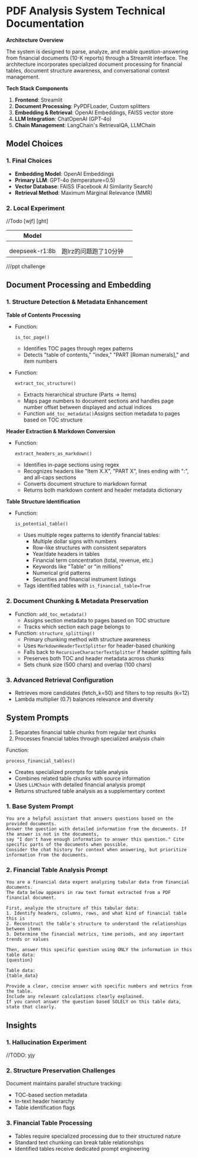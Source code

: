# PDF Analysis System Technical Documentation

**Architecture Overview**

The system is designed to parse, analyze, and enable question-answering from financial documents (10-K reports) through a Streamlit interface. The architecture incorporates specialized document processing for financial tables, document structure awareness, and conversational context management.

**Tech Stack Components**

1. **Frontend**: Streamlit
2. **Document Processing**: PyPDFLoader, Custom splitters
3. **Embedding & Retrieval**: OpenAI Embeddings, FAISS vector store
4. **LLM Integration**: ChatOpenAI (GPT-4o)
5. **Chain Management**: LangChain's RetrievalQA, LLMChain

## Model Choices

### 1. Final Choices

- **Embedding Model**: OpenAI Embeddings
- **Primary LLM**: GPT-4o (temperature=0.5)
- **Vector Database**: FAISS (Facebook AI Similarity Search)
- **Retrieval Method**: Maximum Marginal Relevance (MMR)

### 2. Local Experiment

//Todo [wjf] [ght]

| Model          |                       |      |
| -------------- | --------------------- | ---- |
|                |                       |      |
|                |                       |      |
| deepseek-r1:8b | 跑lrz的问题跑了10分钟 |      |

///ppt challenge

## Document Processing and Embedding

### 1. Structure Detection & Metadata Enhancement

**Table of Contents Processing**

- Function: 

  ```python
  is_toc_page()
  ```

  - Identifies TOC pages through regex patterns
  - Detects "table of contents," "index," "PART [Roman numerals]," and item numbers

- Function: 

  ```
  extract_toc_structure()
  ```

  - Extracts hierarchical structure (Parts → Items)
  - Maps page numbers to document sections and handles page number offset between displayed and actual indices
  - Function `add_toc_metadata()`Assigns section metadata to pages based on TOC structure

**Header Extraction & Markdown Conversion**

- Function: 

  ```
  extract_headers_as_markdown()
  ```

  - Identifies in-page sections using regex
  - Recognizes headers like "Item X.X", "PART X", lines ending with ":", and all-caps sections
  - Converts document structure to markdown format
  - Returns both markdown content and header metadata dictionary

**Table Structure Identification**

- Function: 

  ```
  is_potential_table()
  ```

  - Uses multiple regex patterns to identify financial tables:
    - Multiple dollar signs with numbers
    - Row-like structures with consistent separators
    - Year/date headers in tables
    - Financial term concentration (total, revenue, etc.)
    - Keywords like "Table" or "in millions"
    - Numerical grid patterns
    - Securities and financial instrument listings
  - Tags identified tables with `is_financial_table=True`

### 2. Document Chunking & Metadata Preservation

- Function: `add_toc_metadata()`
  - Assigns section metadata to pages based on TOC structure
  - Tracks which section each page belongs to
- Function: `structure_splitting()`
  - Primary chunking method with structure awareness
  - Uses `MarkdownHeaderTextSplitter` for header-based chunking
  - Falls back to `RecursiveCharacterTextSplitter` if header splitting fails
  - Preserves both TOC and header metadata across chunks
  - Sets chunk size (500 chars) and overlap (100 chars)

### **3. Advanced Retrieval Configuration**

- Retrieves more candidates (fetch_k=50) and filters to top results (k=12)
- Lambda multiplier (0.7) balances relevance and diversity

## System Prompts

1. Separates financial table chunks from regular text chunks
2. Processes financial tables through specialized analysis chain

Function: 

```
process_financial_tables()
```

- Creates specialized prompts for table analysis
- Combines related table chunks with source information
- Uses `LLMChain` with detailed financial analysis prompt
- Returns structured table analysis as a supplementary context

### 1. Base System Prompt

```
You are a helpful assistant that answers questions based on the provided documents.
Answer the question with detailed information from the documents. If the answer is not in the documents, 
say "I don't have enough information to answer this question." Cite specific parts of the documents when possible.
Consider the chat history for context when answering, but prioritize information from the documents.
```

### 2. Financial Table Analysis Prompt

```
You are a financial data expert analyzing tabular data from financial documents. 
The data below appears in raw text format extracted from a PDF financial document.

First, analyze the structure of this tabular data:
1. Identify headers, columns, rows, and what kind of financial table this is
2. Reconstruct the table's structure to understand the relationships between items
3. Determine the financial metrics, time periods, and any important trends or values

Then, answer this specific question using ONLY the information in this table data:
{question}

Table data:
{table_data}

Provide a clear, concise answer with specific numbers and metrics from the table.
Include any relevant calculations clearly explained.
If you cannot answer the question based SOLELY on this table data, state that clearly.
```

## Insights

### 1. Hallucination Experiment

//TODO: yjy

### 2. Structure Preservation Challenges

Document maintains parallel structure tracking:
- TOC-based section metadata
- In-text header hierarchy
- Table identification flags

### 3. Financial Table Processing

- Tables require specialized processing due to their structured nature
- Standard text chunking can break table relationships
- Identified tables receive dedicated prompt engineering